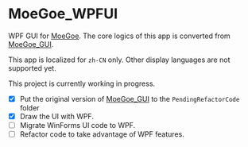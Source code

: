 # MoeGoe_WPFUI
WPF GUI for [MoeGoe](https://github.com/CjangCjengh/MoeGoe). The core logics of this app is converted from [MoeGoe_GUI](https://github.com/CjangCjengh/MoeGoe_GUI).

This app is localized for `zh-CN` only. Other display languages are not supported yet.

This project is currently working in progress. 

- [x] Put the original version of [MoeGoe_GUI](https://github.com/CjangCjengh/MoeGoe_GUI) to the `PendingRefactorCode` folder
- [x] Draw the UI with WPF.
- [ ] Migrate WinForms UI code to WPF.
- [ ] Refactor code to take advantage of WPF features. 
